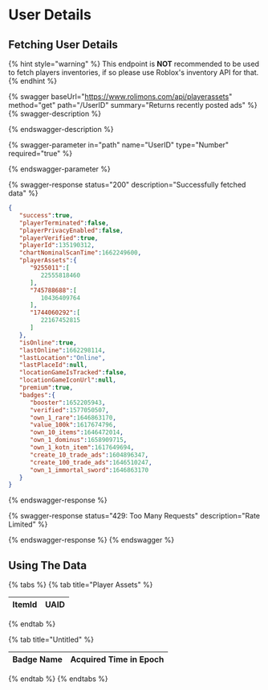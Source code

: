 # User Details

## Fetching User Details

{% hint style="warning" %}
This endpoint is **NOT** recommended to be used to fetch players inventories, if so please use Roblox's inventory API for that.&#x20;
{% endhint %}

{% swagger baseUrl="https://www.rolimons.com/api/playerassets" method="get" path="/UserID" summary="Returns recently posted ads" %}
{% swagger-description %}

{% endswagger-description %}

{% swagger-parameter in="path" name="UserID" type="Number" required="true" %}

{% endswagger-parameter %}

{% swagger-response status="200" description="Successfully fetched data" %}
```json
{
   "success":true,
   "playerTerminated":false,
   "playerPrivacyEnabled":false,
   "playerVerified":true,
   "playerId":135190312,
   "chartNominalScanTime":1662249600,
   "playerAssets":{
      "9255011":[
         22555818460
      ],
      "745788688":[
         10436409764
      ],
      "1744060292":[
         22167452815
      ]
   },
   "isOnline":true,
   "lastOnline":1662298114,
   "lastLocation":"Online",
   "lastPlaceId":null,
   "locationGameIsTracked":false,
   "locationGameIconUrl":null,
   "premium":true,
   "badges":{
      "booster":1652205943,
      "verified":1577050507,
      "own_1_rare":1646863170,
      "value_100k":1617674796,
      "own_10_items":1646472014,
      "own_1_dominus":1658909715,
      "own_1_kotn_item":1617649694,
      "create_10_trade_ads":1604896347,
      "create_100_trade_ads":1646510247,
      "own_1_immortal_sword":1646863170
   }
}
```
{% endswagger-response %}

{% swagger-response status="429: Too Many Requests" description="Rate Limited" %}

{% endswagger-response %}
{% endswagger %}

## Using The Data

{% tabs %}
{% tab title="Player Assets" %}


| ItemId | UAID |
| ------ | ---- |
{% endtab %}

{% tab title="Untitled" %}


| Badge Name | Acquired Time in Epoch |
| ---------- | ---------------------- |
{% endtab %}
{% endtabs %}
